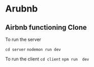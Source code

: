 # Arubnb
## Airbnb functioning Clone

To run the server

`cd server`
`nodemon run dev`

To run the client
`cd client`
`npm run  dev`

